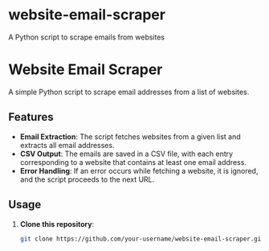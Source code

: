 # website-email-scraper
A Python script to scrape emails from websites
# Website Email Scraper

A simple Python script to scrape email addresses from a list of websites.

## Features

- **Email Extraction**: The script fetches websites from a given list and extracts all email addresses.
- **CSV Output**: The emails are saved in a CSV file, with each entry corresponding to a website that contains at least one email address.
- **Error Handling**: If an error occurs while fetching a website, it is ignored, and the script proceeds to the next URL.

## Usage

1. **Clone this repository**:

   ```bash
   git clone https://github.com/your-username/website-email-scraper.git
